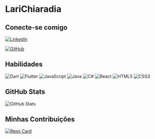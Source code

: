# LariChiaradia

## Conecte-se comigo
[![LinkedIn](https://img.shields.io/badge/LinkedIn-800080?style=for-the-badge&logo=linkedin&logoColor=FFFF)](https://www.linkedin.com/in/larissa-chiaradia/)

[![GitHub](https://img.shields.io/badge/GitHub-800080?style=for-the-badge&logo=github&logoColor=FFFF)](https://github.com/LariChiaradia/)


## Habilidades
![Dart](https://img.shields.io/badge/Dart-800080?style=for-the-badge&logo=Dart&logoColor=FFFF)
![Flutter](https://img.shields.io/badge/Flutter-800080?style=for-the-badge&logo=Flutter&logoColor=FFFF)
![JavaScript](https://img.shields.io/badge/JavaScript-800080?style=for-the-badge&logo=javascript&logoColor=FFFF)
![Java](https://img.shields.io/badge/Java-800080?style=for-the-badge&logo=Java&logoColor=FFFF)
![C#](https://img.shields.io/badge/C%23-800080?style=for-the-badge&logo=c-sharp&logoColor=FFFF)
![React](https://img.shields.io/badge/React-800080?style=for-the-badge&logo=React&logoColor=FFFF)
![HTML5](https://img.shields.io/badge/HTML5-800080?style=for-the-badge&logo=html5&logoColor=FFFF)
![CSS3](https://img.shields.io/badge/CSS3-800080?style=for-the-badge&logo=css3&logoColor=FFFF)

## GitHub Stats
![GitHub Stats](https://github-readme-stats.vercel.app/api?username=lariChiaradia&theme=transparent&bg_color=800080&border_color=30A3DC&show_icons=true&icon_color=30A3DC&title_color=E94D5F&text_color=FFF&hide_title=true&hide=stars)



## Minhas Contribuições
[![Repo Card](https://github-readme-stats.vercel.app/api/pin/?username=lariChiaradia&repo=dio-lab-open-source&bg_color=800080&border_color=30A3DC&show_icons=true&icon_color=30A3DC&title_color=E94D5F&text_color=FFF)](https://github.com/lariChiaradia/dio-lab-open-source)
